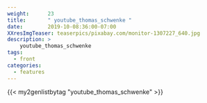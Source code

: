 ```yaml
---
weight:      23
title:       " youtube_thomas_schwenke "
date:        2019-10-08:36:00-07:00
XXresImgTeaser: teaserpics/pixabay.com/monitor-1307227_640.jpg
description: >
    youtube_thomas_schwenke
tags:
  - front
categories:
  - features
---
```


{{< my2genlistbytag "youtube_thomas_schwenke" >}}

